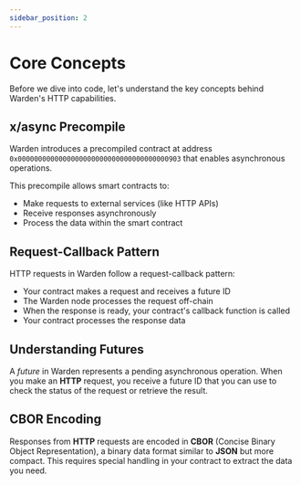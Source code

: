 ```yaml
---
sidebar_position: 2
---
```


# Core Concepts

Before we dive into code, let's understand the key concepts behind Warden's HTTP capabilities.

## x/async Precompile

Warden introduces a precompiled contract at address `0x0000000000000000000000000000000000000903` that enables asynchronous operations.

This precompile allows smart contracts to:

- Make requests to external services (like HTTP APIs)
- Receive responses asynchronously
- Process the data within the smart contract

## Request-Callback Pattern

HTTP requests in Warden follow a request-callback pattern:

- Your contract makes a request and receives a future ID
- The Warden node processes the request off-chain
- When the response is ready, your contract's callback function is called
- Your contract processes the response data

## Understanding Futures

A *future* in Warden represents a pending asynchronous operation. When you make an **HTTP** request, you receive a future ID that you can use to check the status of the request or retrieve the result.

## CBOR Encoding

Responses from **HTTP** requests are encoded in **CBOR** (Concise Binary Object Representation), a binary data format similar to **JSON** but more compact. This requires special handling in your contract to extract the data you need.

